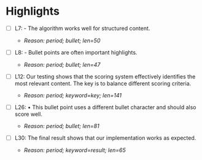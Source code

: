# Highlights

- [ ] L7: - The algorithm works well for structured content.
  - *Reason: period; bullet; len=50*

- [ ] L8: - Bullet points are often important highlights.
  - *Reason: period; bullet; len=47*

- [ ] L12: Our testing shows that the scoring system effectively identifies the most relevant content. The key is to balance different scoring criteria.
  - *Reason: period; keyword=key; len=141*

- [ ] L26: • This bullet point uses a different bullet character and should also score well.
  - *Reason: period; bullet; len=81*

- [ ] L30: The final result shows that our implementation works as expected.
  - *Reason: period; keyword=result; len=65*

